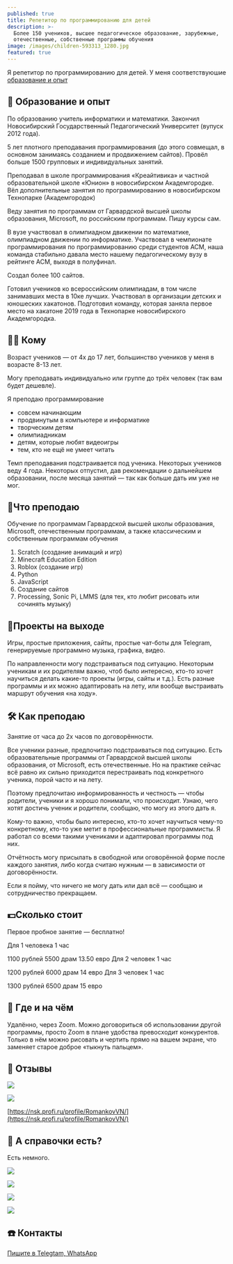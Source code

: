 ```yaml
---
published: true
title: Репетитор по программированию для детей
description: >-
  Более 150 учеников, высшее педагогическое образование, зарубежные,
  отечественные, собственные программы обучения
image: /images/children-593313_1280.jpg
featured: true
---
```

Я репетитор по программированию для детей. У меня соответствуюшие [образование и опыт](https://vrom1990.ru/about/)

## 📆 Образование и опыт

По образованию учитель информатики и математики. Закончил Новосибирский Государственный Педагогический Университет (вупуск 2012 года).

5 лет плотного преподавания программирования (до этого совмещал, в основном занимаясь созданием и продвижением сайтов). Провёл больше 1500 групповых и индивидуальных занятий.

Преподавал в школе программирования «Креайтивика» и частной образовательной школе «Юнион» в новосибирском Академгородке. Вёл дополнительные занятия по программированию в новосибирском Технопарке (Академгородок)

Веду занятия по программам от Гарвардской высшей школы образования, Microsoft, по российским программам. Пишу курсы сам.

В вузе участвовал в олимпиадном движении по математике, олимпиадном движении по информатике. Участвовал в чемпионате программирования по программированию среди студентов ACM, наша команда стабильно давала место нашему педагогическому вузу в рейтинге ACM, выходя в полуфинал.

Создал более 100 сайтов.

Готовил учеников ко всероссийским олимпиадам, в том числе занимавших места в 10ке лучших. Участвовал в организации детских и юношеских хакатонов. Подготовил команду, которая заняла первое место на хакатоне 2019 года в Технопарке новосибирского Академгородка.

## 👨‍🎓 Кому 
Возраст учеников — от 4х до 17 лет, большинство учеников у меня в возрасте 8-13 лет.

Могу преподавать индивидуально или группе до трёх человек (так вам будет дешевле).

Я преподаю программирование

- совсем начинающим
- продвинутым в компьютере и информатике
- творческим детям
- олимпиадникам
- детям, которые любят видеоигры
- тем, кто не ещё не умеет читать

Темп преподавания подстраивается под ученика. Некоторых учеников веду 4 года. Некоторых отпустил, дав рекомендации о дальнейшем образовании, после месяца занятий — так как больше дать им уже не мог.

## 🍝Что преподаю

Обучение по программам Гарвардской высшей школы образования, Microsoft, отечественным программам, а также классическим и собственным программам обучения

1. Scratch (создание анимаций и игр)
1. Minecraft Education Edition
1. Roblox (создание игр)
1. Python
1. JavaScript
1. Создание сайтов
1. Processing, Sonic Pi, LMMS (для тех, кто любит рисовать или сочинять музыку)

## 💼Проекты на выходе
Игры, простые приложения, сайты, простые чат-боты для Telegram, генерируемые программно музыка, графика, видео.

По направленности могу подстраиваться под ситуацию. Некоторым ученикам и их родителям важно, чтоб было интересно, кто-то хочет научиться делать какие-то проекты (игры, сайты и т.д.). Есть разные программы и их можно адаптировать на лету, или вообще выстраивать маршрут обучения «на ходу».

## 🛠 Как преподаю
Занятие от часа до 2х часов по договорённости.

Все ученики разные, предпочитаю подстраиваться под ситуацию. Есть образовательные программы от Гарвардской  высшей школы образования, от Microsoft, есть отечественные. Но на практике сейчас всё равно их сильно приходится перестраивать под конкретного ученика, порой часто и на лету.

Поэтому предпочитаю информированность и честность — чтобы родители, ученики и я хорошо понимали, что происходит. Узнаю, чего хотят достичь ученик и родители, сообщаю, что могу из этого дать я.

Кому-то важно, чтобы было интересно, кто-то хочет научиться чему-то конкретному, кто-то уже метит в профессиональные программисты. Я работал со всеми такими учениками и адаптировал программы под них.

Отчётность могу присылать в свободной или оговорённой форме после каждого занятия, либо когда считаю нужным — в зависимости от договорённости.

Если я пойму, что ничего не могу дать или дал всё — сообщаю и сотрудничество прекращаем.

## 💵Сколько стоит  
Первое пробное занятие — бесплатно!

Для 1 человека  1 час

1100 рублей
5500 драм
13.50 евро
Для 2 человек  1 час

1200 рублей
6000 драм
14 евро
Для 3 человек  1 час

1300 рублей
6500 драм
15 евро

## 🚗 Где и на чём

Удалённо, через Zoom. Можно договориться об использовании другой программы, просто Zoom в плане удобства превосходит конкурентов. Только в нём можно рисовать и чертить прямо на вашем экране, что заменяет старое доброе «тыкнуть пальцем».

## 🤩 Отзывы 

![]({{site.baseurl}}/images/otzyv1.jpg)

![]({{site.baseurl}}/images/otzyv2.jpg)

[https://nsk.profi.ru/profile/RomankovVN/](https://nsk.profi.ru/profile/RomankovVN/)

## 📃 А справочки есть?

Есть немного.

![]({{site.baseurl}}/images/spr1diplom.jpg)

![]({{site.baseurl}}/images/spr2.jpg)

![]({{site.baseurl}}/images/spr3.jpg)

![]({{site.baseurl}}/images/spr4.jpg)


## ☎️ Контакты

[Пишите в Telegtam, WhatsApp](https://vrom1990.profeat.site/)

